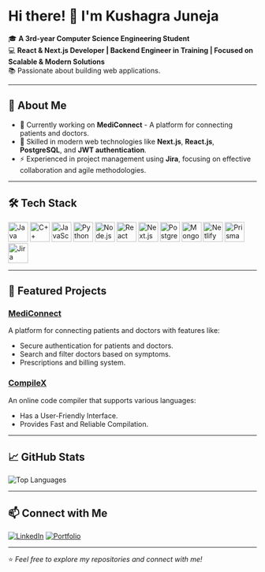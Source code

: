# Hi there! 👋 I'm Kushagra Juneja  

🎓 **A 3rd-year Computer Science Engineering Student**  
💻 **React & Next.js Developer | Backend Engineer in Training | Focused on Scalable & Modern Solutions**  
📚 Passionate about building web applications.  

---

## 🚀 About Me  
- 🔭 Currently working on **MediConnect** - A platform for connecting patients and doctors.  
- 🌱 Skilled in modern web technologies like **Next.js**, **React.js**, **PostgreSQL**, and **JWT authentication**.   
- ⚡ Experienced in project management using **Jira**, focusing on effective collaboration and agile methodologies.

---

## 🛠️ Tech Stack  
<p align="left">
  <img src="https://cdn.jsdelivr.net/gh/devicons/devicon/icons/java/java-original.svg" alt="Java" width="40" height="40"/>
  <img src="https://cdn.jsdelivr.net/gh/devicons/devicon/icons/cplusplus/cplusplus-original.svg" alt="C++" width="40" height="40"/>
  <img src="https://cdn.jsdelivr.net/gh/devicons/devicon/icons/javascript/javascript-original.svg" alt="JavaScript" width="40" height="40"/>
  <img src="https://cdn.jsdelivr.net/gh/devicons/devicon/icons/python/python-original.svg" alt="Python" width="40" height="40"/>
  <img src="https://cdn.jsdelivr.net/gh/devicons/devicon/icons/nodejs/nodejs-original.svg" alt="Node.js" width="40" height="40"/>
  <img src="https://cdn.jsdelivr.net/gh/devicons/devicon/icons/react/react-original.svg" alt="React" width="40" height="40"/>
  <img src="https://cdn.jsdelivr.net/gh/devicons/devicon/icons/nextjs/nextjs-original-wordmark.svg" alt="Next.js" width="40" height="40"/>
  <img src="https://cdn.jsdelivr.net/gh/devicons/devicon/icons/postgresql/postgresql-original.svg" alt="PostgreSQL" width="40" height="40"/>
  <img src="https://cdn.jsdelivr.net/gh/devicons/devicon/icons/mongodb/mongodb-original.svg" alt="MongoDB" width="40" height="40"/>
  <img src="https://cdn.jsdelivr.net/gh/devicons/devicon/icons/netlify/netlify-original.svg" alt="Netlify" width="40" height="40"/>
  <img src="https://cdn.jsdelivr.net/gh/devicons/devicon/icons/prisma/prisma-original.svg" alt="Prisma" width="40" height="40"/>
  <img src="https://cdn.jsdelivr.net/gh/devicons/devicon/icons/jira/jira-original.svg" alt="Jira" width="40" height="40"/>
</p>  

---

## 📂 Featured Projects  

### [MediConnect](https://github.com/ku28/MediConnect)  
A platform for connecting patients and doctors with features like:  
- Secure authentication for patients and doctors.  
- Search and filter doctors based on symptoms.  
- Prescriptions and billing system.

### [CompileX](https://github.com/ku28/CompileX)  
An online code compiler that supports various languages:  
- Has a User-Friendly Interface.
- Provides Fast and Reliable Compilation.  

---

## 📈 GitHub Stats  

![Top Languages](https://github-readme-stats.vercel.app/api/top-langs/?username=ku28&layout=compact&theme=radical)  

---

## 📫 Connect with Me  

[![LinkedIn](https://img.shields.io/badge/LinkedIn-0A66C2?style=flat&logo=linkedin&logoColor=white)](https://www.linkedin.com/in/kush-juneja/) 
[![Portfolio](https://img.shields.io/badge/Portfolio-000000?style=flat&logo=firefox&logoColor=white)](https://kushagrajuneja.vercel.app/)  

---

⭐️ *Feel free to explore my repositories and connect with me!*  
